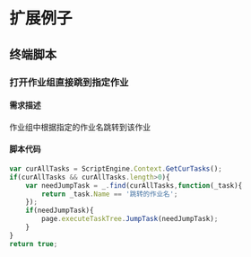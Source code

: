 # 扩展例子

## 终端脚本

### 打开作业组直接跳到指定作业

#### 需求描述

作业组中根据指定的作业名跳转到该作业

#### 脚本代码

```js
var curAllTasks = ScriptEngine.Context.GetCurTasks();
if(curAllTasks && curAllTasks.length>0){
	var needJumpTask = _.find(curAllTasks,function(_task){
		return _task.Name == '跳转的作业名';
	});
	if(needJumpTask){
		page.executeTaskTree.JumpTask(needJumpTask);		
	}
}
return true;
